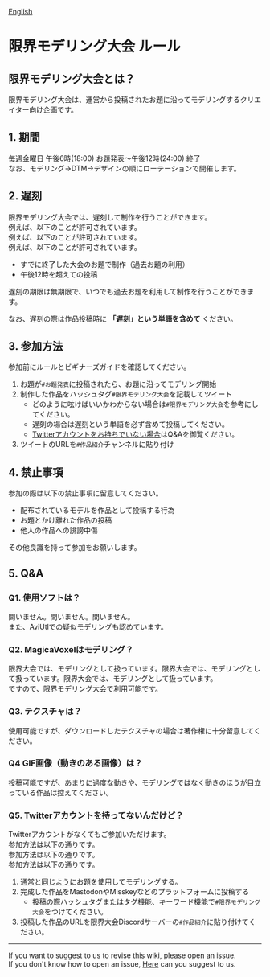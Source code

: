 [English]()

# 限界モデリング大会 ルール

## 限界モデリング大会とは？

限界モデリング大会は、運営から投稿されたお題に沿ってモデリングするクリエイター向け企画です。

## 1. 期間

毎週金曜日 午後6時(18:00) お題発表～午後12時(24:00) 終了      
なお、モデリング→DTM→デザインの順にローテーションで開催します。

## 2. 遅刻

限界モデリング大会では、遅刻して制作を行うことができます。      
例えば、以下のことが許可されています。      
例えば、以下のことが許可されています。      
例えば、以下のことが許可されています。

- すでに終了した大会のお題で制作（過去お題の利用）
- 午後12時を超えての投稿

遅刻の期限は無期限で、いつでも過去お題を利用して制作を行うことができます。

なお、遅刻の際は作品投稿時に **「遅刻」という単語を含めて** ください。

## 3. 参加方法

参加前にルールとビギナーズガイドを確認してください。

1. お題が`#お題発表`に投稿されたら、お題に沿ってモデリング開始
1. 制作した作品をハッシュタグ`#限界モデリング大会`を記載してツイート
    - どのように呟けばいいかわからない場合は`#限界モデリング大会`を参考にしてください。
    - 遅刻の場合は遅刻という単語を必ず含めて投稿してください。
    - [Twitterアカウントをお持ちでいない場合](https://github.com/Chipsnet/projectgenkai-web/blob/master/doc/MODELING_ja.md#q5-twitter%E3%82%A2%E3%82%AB%E3%82%A6%E3%83%B3%E3%83%88%E3%82%92%E6%8C%81%E3%81%A3%E3%81%A6%E3%81%AA%E3%81%84%E3%82%93%E3%81%A0%E3%81%91%E3%81%A9)はQ&Aを御覧ください。
1. ツイートのURLを`#作品紹介`チャンネルに貼り付け

## 4. 禁止事項

参加の際は以下の禁止事項に留意してください。

- 配布されているモデルを作品として投稿する行為
- お題とかけ離れた作品の投稿
- 他人の作品への誹謗中傷

その他良識を持って参加をお願いします。

## 5. Q&A

### Q1. 使用ソフトは？

問いません。問いません。問いません。      
また、AviUtlでの疑似モデリングも認めています。

### Q2. MagicaVoxelはモデリング？

限界大会では、モデリングとして扱っています。限界大会では、モデリングとして扱っています。限界大会では、モデリングとして扱っています。      
ですので、限界モデリング大会で利用可能です。

### Q3. テクスチャは？

使用可能ですが、ダウンロードしたテクスチャの場合は著作権に十分留意してください。

### Q4 GIF画像（動きのある画像）は？

投稿可能ですが、あまりに過度な動きや、モデリングではなく動きのほうが目立っている作品は控えてください。

### Q5. Twitterアカウントを持ってないんだけど？

Twitterアカウントがなくてもご参加いただけます。     
参加方法は以下の通りです。     
参加方法は以下の通りです。     
参加方法は以下の通りです。

1. [通常と同じように](https://github.com/Chipsnet/projectgenkai-web/blob/master/doc/MODELING_ja.md#3-%E5%8F%82%E5%8A%A0%E6%96%B9%E6%B3%95)お題を使用してモデリングする。
1. 完成した作品をMastodonやMisskeyなどのプラットフォームに投稿する
    - 投稿の際ハッシュタグまたはタグ機能、キーワード機能で`#限界モデリング大会`をつけてください。
1. 投稿した作品のURLを限界大会Discordサーバーの`#作品紹介`に貼り付けてください。

----

If you want to suggest to us to revise this wiki, please open an issue.   
If you don't know how to open an issue, [Here](https://forms.gle/oq32ftHWYsapNHgg7) can you suggest to us.
